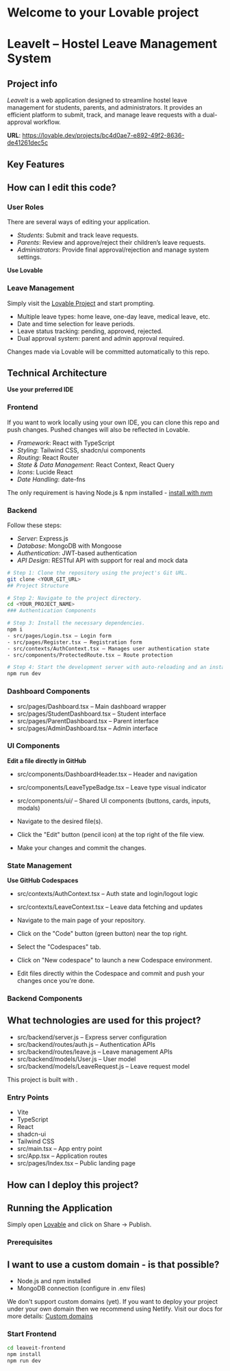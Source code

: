 # Welcome to your Lovable project
 # LeaveIt – Hostel Leave Management System
 
 ## Project info
 *LeaveIt* is a web application designed to streamline hostel leave management for students, parents, and administrators. It provides an efficient platform to submit, track, and manage leave requests with a dual-approval workflow.
 
 **URL**: https://lovable.dev/projects/bc4d0ae7-e892-49f2-8636-de41261dec5c
 ## Key Features
 
 ## How can I edit this code?
 ### User Roles
 
 There are several ways of editing your application.
 - *Students*: Submit and track leave requests.
 - *Parents*: Review and approve/reject their children’s leave requests.
 - *Administrators*: Provide final approval/rejection and manage system settings.
 
 **Use Lovable**
 ### Leave Management
 
 Simply visit the [Lovable Project](https://lovable.dev/projects/bc4d0ae7-e892-49f2-8636-de41261dec5c) and start prompting.
 - Multiple leave types: home leave, one-day leave, medical leave, etc.
 - Date and time selection for leave periods.
 - Leave status tracking: pending, approved, rejected.
 - Dual approval system: parent and admin approval required.
 
 Changes made via Lovable will be committed automatically to this repo.
 ## Technical Architecture
 
 **Use your preferred IDE**
 ### Frontend
 
 If you want to work locally using your own IDE, you can clone this repo and push changes. Pushed changes will also be reflected in Lovable.
 - *Framework*: React with TypeScript
 - *Styling*: Tailwind CSS, shadcn/ui components
 - *Routing*: React Router
 - *State & Data Management*: React Context, React Query
 - *Icons*: Lucide React
 - *Date Handling*: date-fns
 
 The only requirement is having Node.js & npm installed - [install with nvm](https://github.com/nvm-sh/nvm#installing-and-updating)
 ### Backend
 
 Follow these steps:
 - *Server*: Express.js
 - *Database*: MongoDB with Mongoose
 - *Authentication*: JWT-based authentication
 - *API Design*: RESTful API with support for real and mock data
 
 ```sh
 # Step 1: Clone the repository using the project's Git URL.
 git clone <YOUR_GIT_URL>
 ## Project Structure
 
 # Step 2: Navigate to the project directory.
 cd <YOUR_PROJECT_NAME>
 ### Authentication Components
 
 # Step 3: Install the necessary dependencies.
 npm i
 - src/pages/Login.tsx – Login form
 - src/pages/Register.tsx – Registration form
 - src/contexts/AuthContext.tsx – Manages user authentication state
 - src/components/ProtectedRoute.tsx – Route protection
 
 # Step 4: Start the development server with auto-reloading and an instant preview.
 npm run dev
 ```
 ### Dashboard Components
 
 - src/pages/Dashboard.tsx – Main dashboard wrapper
 - src/pages/StudentDashboard.tsx – Student interface
 - src/pages/ParentDashboard.tsx – Parent interface
 - src/pages/AdminDashboard.tsx – Admin interface
 
 ### UI Components
 
 **Edit a file directly in GitHub**
 - src/components/DashboardHeader.tsx – Header and navigation
 - src/components/LeaveTypeBadge.tsx – Leave type visual indicator
 - src/components/ui/ – Shared UI components (buttons, cards, inputs, modals)
 
 - Navigate to the desired file(s).
 - Click the "Edit" button (pencil icon) at the top right of the file view.
 - Make your changes and commit the changes.
 ### State Management
 
 **Use GitHub Codespaces**
 - src/contexts/AuthContext.tsx – Auth state and login/logout logic
 - src/contexts/LeaveContext.tsx – Leave data fetching and updates
 
 - Navigate to the main page of your repository.
 - Click on the "Code" button (green button) near the top right.
 - Select the "Codespaces" tab.
 - Click on "New codespace" to launch a new Codespace environment.
 - Edit files directly within the Codespace and commit and push your changes once you're done.
 ### Backend Components
 
 ## What technologies are used for this project?
 - src/backend/server.js – Express server configuration
 - src/backend/routes/auth.js – Authentication APIs
 - src/backend/routes/leave.js – Leave management APIs
 - src/backend/models/User.js – User model
 - src/backend/models/LeaveRequest.js – Leave request model
 
 This project is built with .
 ### Entry Points
 
 - Vite
 - TypeScript
 - React
 - shadcn-ui
 - Tailwind CSS
 - src/main.tsx – App entry point
 - src/App.tsx – Application routes
 - src/pages/Index.tsx – Public landing page
 
 ## How can I deploy this project?
 ## Running the Application
 
 Simply open [Lovable](https://lovable.dev/projects/bc4d0ae7-e892-49f2-8636-de41261dec5c) and click on Share -> Publish.
 ### Prerequisites
 
 ## I want to use a custom domain - is that possible?
 - Node.js and npm installed
 - MongoDB connection (configure in .env files)
 
 We don't support custom domains (yet). If you want to deploy your project under your own domain then we recommend using Netlify. Visit our docs for more details: [Custom domains](https://docs.lovable.dev/tips-tricks/custom-domain/)
 ### Start Frontend
 
 ```bash
 cd leaveit-frontend
 npm install
 npm run dev
